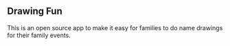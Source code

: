 ## Drawing Fun

This is an open source app to make it easy for families to do name drawings for their family events.
